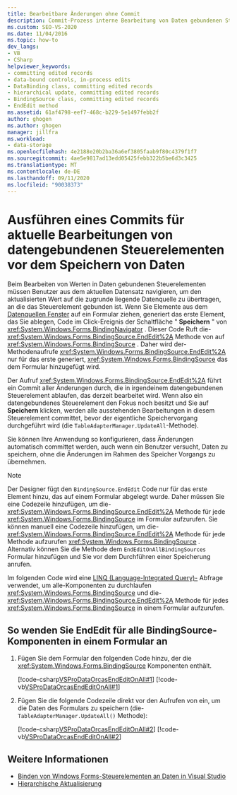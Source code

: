 ```yaml
---
title: Bearbeitbare Änderungen ohne Commit
description: Commit-Prozess interne Bearbeitung von Daten gebundenen Steuerelementen vor dem Speichern
ms.custom: SEO-VS-2020
ms.date: 11/04/2016
ms.topic: how-to
dev_langs:
- VB
- CSharp
helpviewer_keywords:
- committing edited records
- data-bound controls, in-process edits
- DataBinding class, committing edited records
- hierarchical update, committing edited records
- BindingSource class, committing edited records
- EndEdit method
ms.assetid: 61af4798-eef7-468c-b229-5e1497febb2f
author: ghogen
ms.author: ghogen
manager: jillfra
ms.workload:
- data-storage
ms.openlocfilehash: 4e2188e20b2ba36a6ef3805faab9f80c4379f1f7
ms.sourcegitcommit: 4ae5e9817ad13edd05425febb322b5be6d3c3425
ms.translationtype: MT
ms.contentlocale: de-DE
ms.lasthandoff: 09/11/2020
ms.locfileid: "90038373"
---
```

# <a name="commit-in-process-edits-on-data-bound-controls-before-saving-data"></a>Ausführen eines Commits für aktuelle Bearbeitungen von datengebundenen Steuerelementen vor dem Speichern von Daten

Beim Bearbeiten von Werten in Daten gebundenen Steuerelementen müssen Benutzer aus dem aktuellen Datensatz navigieren, um den aktualisierten Wert auf die zugrunde liegende Datenquelle zu übertragen, an die das Steuerelement gebunden ist. Wenn Sie Elemente aus dem [Datenquellen Fenster](add-new-data-sources.md) auf ein Formular ziehen, generiert das erste Element, das Sie ablegen, Code im Click-Ereignis der Schaltfläche " **Speichern** " von <xref:System.Windows.Forms.BindingNavigator> . Dieser Code Ruft die- <xref:System.Windows.Forms.BindingSource.EndEdit%2A> Methode von auf <xref:System.Windows.Forms.BindingSource> . Daher wird der-Methodenaufrufe <xref:System.Windows.Forms.BindingSource.EndEdit%2A> nur für das erste generiert, <xref:System.Windows.Forms.BindingSource> das dem Formular hinzugefügt wird.

Der Aufruf <xref:System.Windows.Forms.BindingSource.EndEdit%2A> führt ein Commit aller Änderungen durch, die in irgendeinem datengebundenen Steuerelement ablaufen, das derzeit bearbeitet wird. Wenn also ein datengebundenes Steuerelement den Fokus noch besitzt und Sie auf **Speichern** klicken, werden alle ausstehenden Bearbeitungen in diesem Steuerelement committet, bevor der eigentliche Speichervorgang durchgeführt wird (die `TableAdapterManager.UpdateAll`-Methode).

Sie können Ihre Anwendung so konfigurieren, dass Änderungen automatisch committet werden, auch wenn ein Benutzer versucht, Daten zu speichern, ohne die Änderungen im Rahmen des Speicher Vorgangs zu übernehmen.

> [!NOTE]
> Der Designer fügt den `BindingSource.EndEdit` Code nur für das erste Element hinzu, das auf einem Formular abgelegt wurde. Daher müssen Sie eine Codezeile hinzufügen, um die- <xref:System.Windows.Forms.BindingSource.EndEdit%2A> Methode für jede <xref:System.Windows.Forms.BindingSource> im Formular aufzurufen. Sie können manuell eine Codezeile hinzufügen, um die- <xref:System.Windows.Forms.BindingSource.EndEdit%2A> Methode für jede Methode aufzurufen <xref:System.Windows.Forms.BindingSource> . Alternativ können Sie die Methode dem `EndEditOnAllBindingSources` Formular hinzufügen und Sie vor dem Durchführen einer Speicherung anrufen.

Im folgenden Code wird eine [LINQ (Language-Integrated Query)-](/dotnet/csharp/linq/) Abfrage verwendet, um alle-Komponenten zu durchlaufen <xref:System.Windows.Forms.BindingSource> und die- <xref:System.Windows.Forms.BindingSource.EndEdit%2A> Methode für jedes <xref:System.Windows.Forms.BindingSource> in einem Formular aufzurufen.

## <a name="to-call-endedit-for-all-bindingsource-components-on-a-form"></a>So wenden Sie EndEdit für alle BindingSource-Komponenten in einem Formular an

1. Fügen Sie dem Formular den folgenden Code hinzu, der die <xref:System.Windows.Forms.BindingSource> Komponenten enthält.

     [!code-csharp[VSProDataOrcasEndEditOnAll#1](../data-tools/codesnippet/CSharp/commit-in-process-edits-on-data-bound-controls-before-saving-data_1.cs)]
     [!code-vb[VSProDataOrcasEndEditOnAll#1](../data-tools/codesnippet/VisualBasic/commit-in-process-edits-on-data-bound-controls-before-saving-data_1.vb)]

2. Fügen Sie die folgende Codezeile direkt vor den Aufrufen von ein, um die Daten des Formulars zu speichern (die- `TableAdapterManager.UpdateAll()` Methode):

     [!code-csharp[VSProDataOrcasEndEditOnAll#2](../data-tools/codesnippet/CSharp/commit-in-process-edits-on-data-bound-controls-before-saving-data_2.cs)]
     [!code-vb[VSProDataOrcasEndEditOnAll#2](../data-tools/codesnippet/VisualBasic/commit-in-process-edits-on-data-bound-controls-before-saving-data_2.vb)]

## <a name="see-also"></a>Weitere Informationen

- [Binden von Windows Forms-Steuerelementen an Daten in Visual Studio](../data-tools/bind-windows-forms-controls-to-data-in-visual-studio.md)
- [Hierarchische Aktualisierung](../data-tools/hierarchical-update.md)
